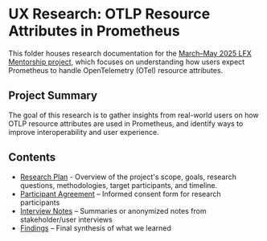 # UX Research: OTLP Resource Attributes in Prometheus

This folder houses research documentation for the [March–May 2025 LFX Mentorship project](https://mentorship.lfx.linuxfoundation.org/project/36e3f336-ce78-4074-b833-012015eb59be), which focuses on understanding how users expect Prometheus to handle OpenTelemetry (OTel) resource attributes.

## Project Summary

The goal of this research is to gather insights from real-world users on how OTLP resource attributes are used in Prometheus, and identify ways to improve interoperability and user experience.

## Contents

- [Research Plan](/research-plan.md) - Overview of the project's scope, goals, research questions, methodologies, target participants, and timeline.
- [Participant Agreement](/participant-agreement.md) – Informed consent form for research participants
- [Interview Notes](/interview-notes.md) – Summaries or anonymized notes from stakeholder/user interviews
- [Findings](/findings.md) – Final synthesis of what we learned
